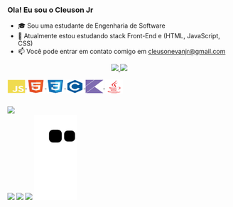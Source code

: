 ### Ola! Eu sou o Cleuson Jr

- 🎓 Sou uma estudante de Engenharia de Software
- 🌱 Atualmente estou estudando stack Front-End e (HTML, JavaScript, CSS)
- 📫 Você pode entrar em contato comigo em cleusonevanjr@gmail.com



<div align="center">
  <a href="https://github.com/CleusonJr">
  <img height="180em" src="https://github-readme-stats.vercel.app/api?username=CleusonJr&show_icons=true&theme=radical&include_all_commits=true&count_private=true"/>
  <img height="180em" src="https://github-readme-stats.vercel.app/api/top-langs/?username=CleusonJr&layout=compact&langs_count=7&theme=radical"/>
</div>
  
  <div style="display: inline_block"><br>
  <img align="center" alt="CJ-Js" height="30" width="40" src="https://raw.githubusercontent.com/devicons/devicon/master/icons/javascript/javascript-plain.svg"> 
  <img align="center" alt="CJ-HTML" height="30" width="40" src="https://raw.githubusercontent.com/devicons/devicon/master/icons/html5/html5-original.svg">
  <img align="center" alt="CJ-CSS" height="30" width="40" src="https://raw.githubusercontent.com/devicons/devicon/master/icons/css3/css3-original.svg">
  <img align="center" alt="CJ-C" height="30" width="40" src="https://raw.githubusercontent.com/devicons/devicon/master/icons/c/c-plain.svg">
  <img align="center" alt="CJ-Kotlin" height="30" width="40" src="https://raw.githubusercontent.com/devicons/devicon/master/icons/kotlin/kotlin-plain.svg">
    <img align="center" alt="CJ-Java" height="30" width="40" src="https://raw.githubusercontent.com/devicons/devicon/master/icons/java/java-plain.svg">
       
 ##
    
  <div>
   
 <a href="https://www.instagram.com/cleuson.evan/" target="_blank"><img src="https://img.shields.io/badge/-Instagram-%23E4405F?style=for-the-badge&logo=instagram&logoColor=white" target="_blank"></a> 	
 <a href="https://discord.gg/D3GHG4H8" target="_blank"><img src="https://img.shields.io/badge/Discord-7289DA?style=for-the-badge&logo=discord&logoColor=white" target="_blank"></a> 
  <a href = "cleusonevanjr@gmail.com"><img src="https://img.shields.io/badge/-Gmail-%23333?style=for-the-badge&logo=gmail&logoColor=white" target="_blank"></a>
  <a href="linkedin.com/in/cleuson-evangelista-junior-25a1ab167" target="_blank"><img src="https://img.shields.io/badge/-LinkedIn-%230077B5?style=for-the-badge&logo=linkedin&logoColor=white" target="_blank"></a> 
    ![Snake animation](https://github.com/CleusonJr/CleusonJr/blob/output/github-contribution-grid-snake.svg)    
 
  </div>
    
    
